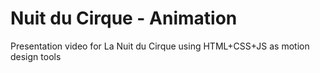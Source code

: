 # Nuit du Cirque - Animation

Presentation video for La Nuit du Cirque using HTML+CSS+JS as motion design tools 
